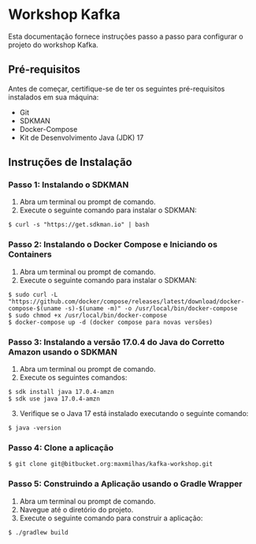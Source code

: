 # Workshop Kafka

Esta documentação fornece instruções passo a passo para configurar o projeto do workshop Kafka.

## Pré-requisitos

Antes de começar, certifique-se de ter os seguintes pré-requisitos instalados em sua máquina:

- Git
- SDKMAN
- Docker-Compose
- Kit de Desenvolvimento Java (JDK) 17

## Instruções de Instalação

### Passo 1: Instalando o SDKMAN

1. Abra um terminal ou prompt de comando.
2. Execute o seguinte comando para instalar o SDKMAN:

```console
$ curl -s "https://get.sdkman.io" | bash
```

### Passo 2: Instalando o Docker Compose e Iniciando os Containers

1. Abra um terminal ou prompt de comando.
2. Execute o seguinte comando para instalar o SDKMAN:
```console
$ sudo curl -L "https://github.com/docker/compose/releases/latest/download/docker-compose-$(uname -s)-$(uname -m)" -o /usr/local/bin/docker-compose
$ sudo chmod +x /usr/local/bin/docker-compose
$ docker-compose up -d (docker compose para novas versões)
```

### Passo 3: Instalando a versão 17.0.4 do Java do Corretto Amazon usando o SDKMAN

1. Abra um terminal ou prompt de comando.
2. Execute os seguintes comandos:
```console
$ sdk install java 17.0.4-amzn
$ sdk use java 17.0.4-amzn
```

3. Verifique se o Java 17 está instalado executando o seguinte comando:
```console
$ java -version
```

### Passo 4: Clone a aplicação

```console
$ git clone git@bitbucket.org:maxmilhas/kafka-workshop.git
```

### Passo 5: Construindo a Aplicação usando o Gradle Wrapper
1. Abra um terminal ou prompt de comando.
2. Navegue até o diretório do projeto.
3. Execute o seguinte comando para construir a aplicação:

```console
$ ./gradlew build
```
